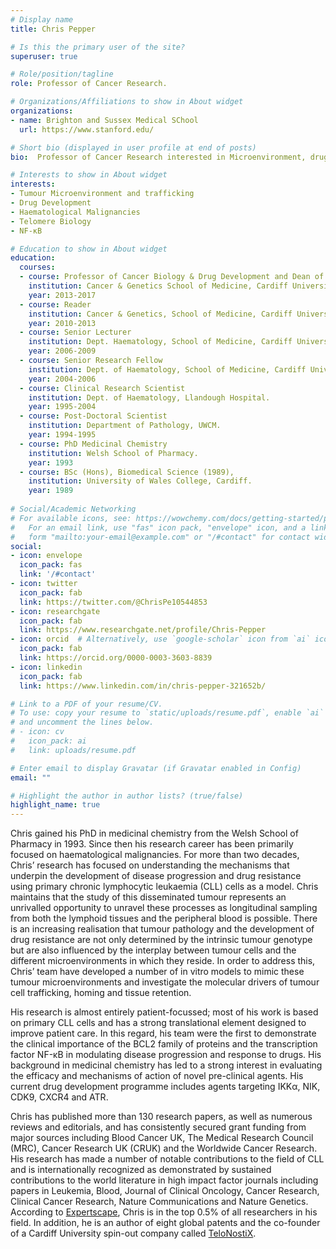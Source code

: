 ```yaml
---
# Display name
title: Chris Pepper

# Is this the primary user of the site?
superuser: true

# Role/position/tagline
role: Professor of Cancer Research.

# Organizations/Affiliations to show in About widget
organizations:
- name: Brighton and Sussex Medical SChool
  url: https://www.stanford.edu/

# Short bio (displayed in user profile at end of posts)
bio:  Professor of Cancer Research interested in Microenvironment, drug development, telomere biology and NF-κB.

# Interests to show in About widget
interests:
- Tumour Microenvironment and trafficking
- Drug Development
- Haematological Malignancies
- Telomere Biology
- NF-κB

# Education to show in About widget
education:
  courses:
  - course: Professor of Cancer Biology & Drug Development and Dean of Research
    institution: Cancer & Genetics School of Medicine, Cardiff University.
    year: 2013-2017
  - course: Reader
    institution: Cancer & Genetics, School of Medicine, Cardiff University.
    year: 2010-2013
  - course: Senior Lecturer
    institution: Dept. Haematology, School of Medicine, Cardiff University.
    year: 2006-2009
  - course: Senior Research Fellow
    institution: Dept. of Haematology, School of Medicine, Cardiff University.
    year: 2004-2006
  - course: Clinical Research Scientist
    institution: Dept. of Haematology, Llandough Hospital.
    year: 1995-2004
  - course: Post-Doctoral Scientist
    institution: Department of Pathology, UWCM.
    year: 1994-1995
  - course: PhD Medicinal Chemistry
    institution: Welsh School of Pharmacy.
    year: 1993
  - course: BSc (Hons), Biomedical Science (1989),
    institution: University of Wales College, Cardiff.
    year: 1989
    
# Social/Academic Networking
# For available icons, see: https://wowchemy.com/docs/getting-started/page-builder/#icons
#   For an email link, use "fas" icon pack, "envelope" icon, and a link in the
#   form "mailto:your-email@example.com" or "/#contact" for contact widget.
social:
- icon: envelope
  icon_pack: fas
  link: '/#contact'
- icon: twitter
  icon_pack: fab
  link: https://twitter.com/@ChrisPe10544853
- icon: researchgate 
  icon_pack: fab
  link: https://www.researchgate.net/profile/Chris-Pepper
- icon: orcid  # Alternatively, use `google-scholar` icon from `ai` icon pack
  icon_pack: fab
  link: https://orcid.org/0000-0003-3603-8839
- icon: linkedin
  icon_pack: fab
  link: https://www.linkedin.com/in/chris-pepper-321652b/

# Link to a PDF of your resume/CV.
# To use: copy your resume to `static/uploads/resume.pdf`, enable `ai` icons in `params.toml`, 
# and uncomment the lines below.
# - icon: cv
#   icon_pack: ai
#   link: uploads/resume.pdf

# Enter email to display Gravatar (if Gravatar enabled in Config)
email: ""

# Highlight the author in author lists? (true/false)
highlight_name: true
---
```


Chris gained his PhD in medicinal chemistry from the Welsh School of Pharmacy in 1993. Since then his research career has been primarily focused on haematological malignancies. For more than two decades, Chris’ research has focused on understanding the mechanisms that underpin the development of disease progression and drug resistance using primary chronic lymphocytic leukaemia (CLL) cells as a model. Chris maintains that the study of this disseminated tumour represents an unrivalled opportunity to unravel these processes as longitudinal sampling from both the lymphoid tissues and the peripheral blood is possible. There is an increasing realisation that tumour pathology and the development of drug resistance are not only determined by the intrinsic tumour genotype but are also influenced by the interplay between tumour cells and the different microenvironments in which they reside. In order to address this, Chris’ team have developed a number of in vitro models to mimic these tumour microenvironments and investigate the molecular drivers of tumour cell trafficking, homing and tissue retention.

His research is almost entirely patient-focussed; most of his work is based on primary CLL cells and has a strong translational element designed to improve patient care. In this regard, his team were the first to demonstrate the clinical importance of the BCL2 family of proteins and the transcription factor NF-κB in modulating disease progression and response to drugs. His background in medicinal chemistry has led to a strong interest in evaluating the efficacy and mechanisms of action of novel pre-clinical agents. His current drug development programme includes agents targeting IKKα, NIK, CDK9, CXCR4 and ATR.

Chris has published more than 130 research papers, as well as numerous reviews and editorials, and has consistently secured grant funding from major sources including Blood Cancer UK, The Medical Research Council (MRC), Cancer Research UK (CRUK) and the Worldwide Cancer Research. His research has made a number of notable contributions to the field of CLL and is internationally recognized as demonstrated by sustained contributions to the world literature in high impact factor journals including papers in Leukemia, Blood, Journal of Clinical Oncology, Cancer Research, Clinical Cancer Research, Nature Communications and Nature Genetics. According to [Expertscape](https://expertscape.com/), Chris is in the top 0.5% of all researchers in his field. In addition, he is an author of eight global patents and the co-founder of a Cardiff University spin-out company called [TeloNostiX](https://www.telonostix.com/).

